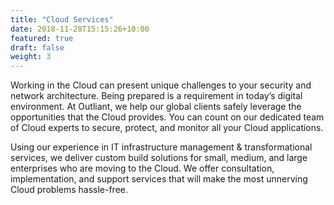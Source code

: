 ```yaml
---
title: "Cloud Services"
date: 2018-11-28T15:15:26+10:00
featured: true
draft: false
weight: 3
---
```


Working in the Cloud can present unique challenges to your security and network architecture. Being prepared is a requirement in today’s digital environment. At Outliant, we help our global clients safely leverage the opportunities that the Cloud provides. You can count on our dedicated team of Cloud experts to secure, protect, and monitor all your Cloud applications.

Using our experience in IT infrastructure management & transformational services, we deliver custom build solutions for small, medium, and large enterprises who are moving to the Cloud. We offer consultation, implementation, and support services that will make the most unnerving Cloud problems hassle-free.